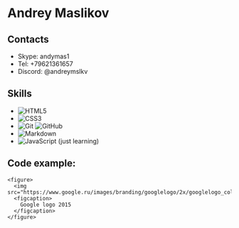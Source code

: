 # **Andrey Maslikov**

## Contacts
- Skype: andymas1
- Tel: +79621361657
- Discord: @andreymslkv

## Skills
- ![HTML5](https://img.shields.io/badge/html5-%23E34F26.svg?style=for-the-badge&logo=html5&logoColor=white)
- ![CSS3](https://img.shields.io/badge/css3-%231572B6.svg?style=for-the-badge&logo=css3&logoColor=white)
- ![Git](https://img.shields.io/badge/git-%23F05033.svg?style=for-the-badge&logo=git&logoColor=white)  ![GitHub](https://img.shields.io/badge/github-%23121011.svg?style=for-the-badge&logo=github&logoColor=white)
- ![Markdown](https://img.shields.io/badge/markdown-%23000000.svg?style=for-the-badge&logo=markdown&logoColor=white)
- ![JavaScript](https://img.shields.io/badge/javascript-%23323330.svg?style=for-the-badge&logo=javascript&logoColor=%23F7DF1E)  (just learning)


## Code example:

```
<figure>
  <img src="https://www.google.ru/images/branding/googlelogo/2x/googlelogo_color_120x44dp.png">
  <figcaption>
    Google logo 2015
  </figcaption>
</figure>
```